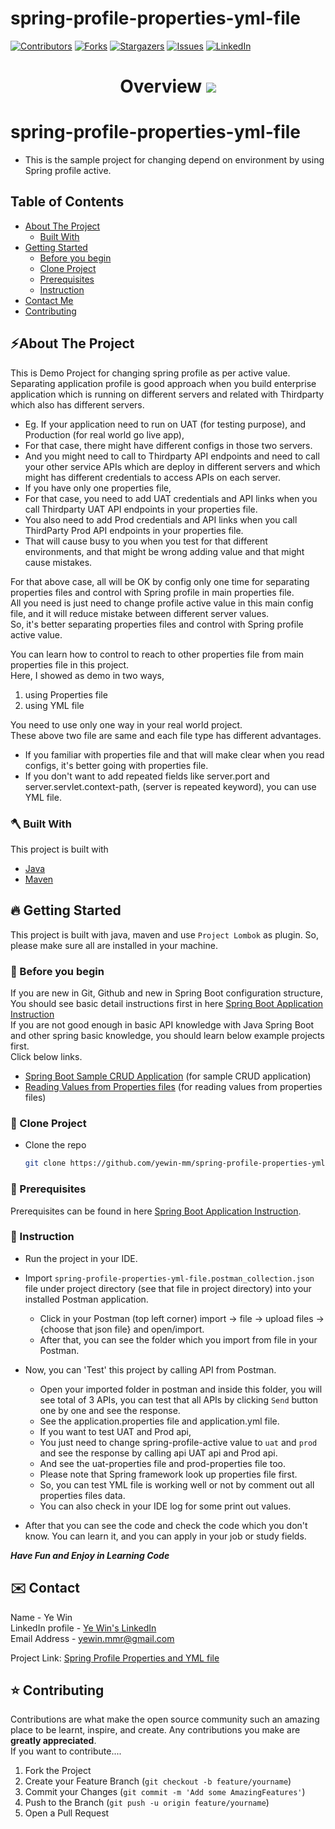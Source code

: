 # spring-profile-properties-yml-file
<!-- PROJECT SHIELDS -->

<!--
*** I'm using markdown "reference style" links for readability.
*** Reference links are enclosed in brackets [ ] instead of parentheses ( ).
*** See the bottom of this document for the declaration of the reference variables
*** for contributors-url, forks-url, etc. This is an optional, concise syntax you may use.
*** https://www.markdownguide.org/basic-syntax/#reference-style-links
-->
[![Contributors][contributors-shield]][contributors-url]
[![Forks][forks-shield]][forks-url]
[![Stargazers][stars-shield]][stars-url]
[![Issues][issues-shield]][issues-url]
[![LinkedIn][linkedin-shield]][linkedin-url]

<!-- MARKDOWN LINKS & IMAGES -->
<!-- https://www.markdownguide.org/basic-syntax/#reference-style-links -->
[contributors-shield]: https://img.shields.io/github/contributors/yewin-mm/spring-profile-properties-yml-file.svg?style=for-the-badge
[contributors-url]: https://github.com/yewin-mm/spring-profile-properties-yml-file/graphs/contributors
[forks-shield]: https://img.shields.io/github/forks/yewin-mm/spring-profile-properties-yml-file.svg?style=for-the-badge
[forks-url]: https://github.com/yewin-mm/spring-profile-properties-yml-file/network/members
[stars-shield]: https://img.shields.io/github/stars/yewin-mm/spring-profile-properties-yml-file.svg?style=for-the-badge
[stars-url]: https://github.com/yewin-mm/spring-profile-properties-yml-file/stargazers
[issues-shield]: https://img.shields.io/github/issues/yewin-mm/spring-profile-properties-yml-file.svg?style=for-the-badge
[issues-url]: https://github.com/yewin-mm/spring-profile-properties-yml-file/issues
[linkedin-shield]: https://img.shields.io/badge/-LinkedIn-black.svg?style=for-the-badge&logo=linkedin&colorB=555
[linkedin-url]: https://www.linkedin.com/in/ye-win-1a33a292/
[product-screenshot]: images/screenshot.png


<h1 align="center">
  Overview
  <img src="https://github.com/yewin-mm/spring-profile-properties-yml-file/blob/master/github/template/images/overview/spring_profile_properties_yml_file.png" /><br/>
</h1>

# spring-profile-properties-yml-file
* This is the sample project for changing depend on environment by using Spring profile active.

<!-- TABLE OF CONTENTS -->
## Table of Contents
- [About The Project](#about-the-project)
    - [Built With](#built-with)
- [Getting Started](#getting-started)
    - [Before you begin](#before-you-begin)
    - [Clone Project](#clone-project)
    - [Prerequisites](#prerequisites)
    - [Instruction](#instruction)
- [Contact Me](#contact)
- [Contributing](#Contributing)


<a name="about-the-project"></a>
## ⚡️About The Project
This is Demo Project for changing spring profile as per active value. <br>
Separating application profile is good approach when you build enterprise application which is running on different servers and related with Thirdparty which also has different servers.
* Eg. If your application need to run on UAT (for testing purpose), and Production (for real world go live app),
* For that case, there might have different configs in those two servers.
* And you might need to call to Thirdparty API endpoints and need to call your other service APIs which are deploy in different servers and which might has different credentials to access APIs on each server.
* If you have only one properties file,
* For that case, you need to add UAT credentials and API links when you call Thirdparty UAT API endpoints in your properties file.
* You also need to add Prod credentials and API links when you call ThirdParty Prod API endpoints in your properties file.
* That will cause busy to you when you test for that different environments, and that might be wrong adding value and that might cause mistakes.

For that above case, all will be OK by config only one time for separating properties files and control with Spring profile in main properties file. <br>
All you need is just need to change profile active value in this main config file, and it will reduce mistake between different server values. <br>
So, it's better separating properties files and control with Spring profile active value. <br>

You can learn how to control to reach to other properties file from main properties file in this project. <br>
Here, I showed as demo in two ways,
1. using Properties file
2. using YML file

You need to use only one way in your real world project.<br>
These above two file are same and each file type has different advantages.<br>
* If you familiar with properties file and that will make clear when you read configs, it's better going with properties file.
* If you don't want to add repeated fields like server.port and server.servlet.context-path, (server is repeated keyword), you can use YML file.

<a name="built-with"></a>
### 🪓 Built With
This project is built with
* [Java](https://www.oracle.com/au/java/technologies/javase/javase-jdk8-downloads.html)
* [Maven](https://maven.apache.org/download.cgi)


<a name="getting-started"></a>
## 🔥 Getting Started
This project is built with java, maven and use `Project Lombok` as plugin.
So, please make sure all are installed in your machine.


<a name="before-you-begin"></a>
### 🔔 Before you begin
If you are new in Git, Github and new in Spring Boot configuration structure, <br>
You should see basic detail instructions first in here [Spring Boot Application Instruction](https://github.com/yewin-mm/spring-boot-app-instruction)<br>
If you are not good enough in basic API knowledge with Java Spring Boot and other spring basic knowledge, you should learn below example projects first. <br>
Click below links.
* [Spring Boot Sample CRUD Application](https://github.com/yewin-mm/spring-boot-sample-crud) (for sample CRUD application)
* [Reading Values from Properties files](https://github.com/yewin-mm/reading-properties-file-values) (for reading values from properties files)



<a name="clone-project"></a>
### 🥡 Clone Project
* Clone the repo
   ```sh
   git clone https://github.com/yewin-mm/spring-profile-properties-yml-file.git

<a name="prerequisites"></a>
### 🔑 Prerequisites
Prerequisites can be found in here [Spring Boot Application Instruction](https://github.com/yewin-mm/spring-boot-app-instruction).


<a name="instruction"></a>
### 📝 Instruction
* Run the project in your IDE.

* Import `spring-profile-properties-yml-file.postman_collection.json` file under project directory (see that file in project directory) into your installed Postman application.
    * Click in your Postman (top left corner) import -> file -> upload files -> {choose that json file} and open/import.
    * After that, you can see the folder which you import from file in your Postman.
* Now, you can 'Test' this project by calling API from Postman.
    * Open your imported folder in postman and inside this folder, you will see total of 3 APIs, you can test that all APIs by clicking `Send` button one by one and see the response.
    * See the application.properties file and application.yml file.
    * If you want to test UAT and Prod api,
    * You just need to change spring-profile-active value to `uat` and `prod` and see the response by calling api UAT api and Prod api.
    * And see the uat-properties file and prod-properties file too.
    * Please note that Spring framework look up properties file first.
    * So, you can test YML file is working well or not by comment out all properties files data.
    * You can also check in your IDE log for some print out values.

* After that you can see the code and check the code which you don't know. You can learn it, and you can apply in your job or study fields.

***Have Fun and Enjoy in Learning Code***


<a name="contact"></a>
## ✉️ Contact
Name - Ye Win <br> LinkedIn profile -  [Ye Win's LinkedIn](https://www.linkedin.com/in/ye-win-1a33a292/)  <br> Email Address - yewin.mmr@gmail.com

Project Link: [Spring Profile Properties and YML file](https://github.com/yewin-mm/spring-profile-properties-yml-file)


<a name="contributing"></a>
## ⭐ Contributing
Contributions are what make the open source community such an amazing place to be learnt, inspire, and create. Any contributions you make are **greatly appreciated**.
<br>If you want to contribute....
1. Fork the Project
2. Create your Feature Branch (`git checkout -b feature/yourname`)
3. Commit your Changes (`git commit -m 'Add some AmazingFeatures'`)
4. Push to the Branch (`git push -u origin feature/yourname`)
5. Open a Pull Request
